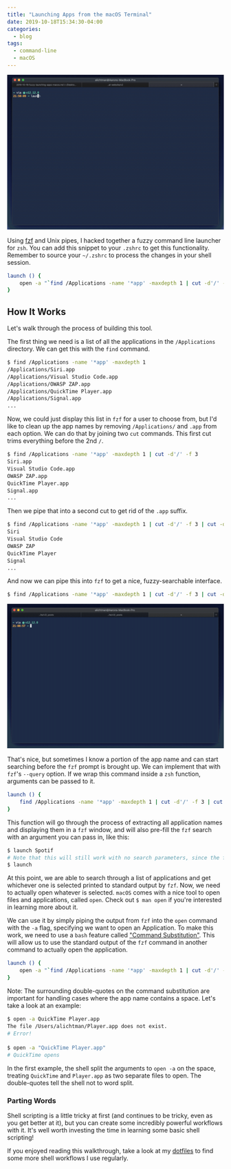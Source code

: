```yaml
---
title: "Launching Apps from the macOS Terminal"
date: 2019-10-18T15:34:30-04:00
categories:
  - blog
tags:
  - command-line
  - macOS
---
```


![launch demo](/assets/images/launch-demo.gif)

Using [fzf](https://www.github.com/junegunn/fzf) and Unix pipes, I hacked together a fuzzy command line launcher for `zsh`. You can add this snippet to your `.zshrc` to get this functionality. Remember to source your `~/.zshrc` to process the changes in your shell session.

```zsh
launch () {
	open -a "`find /Applications -name '*app' -maxdepth 1 | cut -d'/' -f 3 | cut -d'.' -f 1 | fzf --query=$1`"
}
```

## How It Works

Let's walk through the process of building this tool.

The first thing we need is a list of all the applications in the `/Applications` directory. We can get this with the `find` command.

```bash
$ find /Applications -name '*app' -maxdepth 1
/Applications/Siri.app
/Applications/Visual Studio Code.app
/Applications/OWASP ZAP.app
/Applications/QuickTime Player.app
/Applications/Signal.app
...
```

Now, we could just display this list in `fzf` for a user to choose from, but I'd like to clean up the app names by removing `/Applications/` and `.app` from each option. We can do that by joining two `cut` commands. This first cut trims everything before the 2nd `/`.

```bash
$ find /Applications -name '*app' -maxdepth 1 | cut -d'/' -f 3
Siri.app
Visual Studio Code.app
OWASP ZAP.app
QuickTime Player.app
Signal.app
...
```

Then we pipe that into a second cut to get rid of the `.app` suffix.

```bash
$ find /Applications -name '*app' -maxdepth 1 | cut -d'/' -f 3 | cut -d'.' -f 1
Siri
Visual Studio Code
OWASP ZAP
QuickTime Player
Signal
...
```

And now we can pipe this into `fzf` to get a nice, fuzzy-searchable interface.

```bash
$ find /Applications -name '*app' -maxdepth 1 | cut -d'/' -f 3 | cut -d'.' -f 1 | fzf
```

![fzf find demo](/assets/images/fzf-demo-find.gif)

That's nice, but sometimes I know a portion of the app name and can start searching before the `fzf` prompt is brought up. We can implement that with `fzf`'s `--query` option. If we wrap this command inside a `zsh` function, arguments can be passed to it.

```bash
launch () {
	find /Applications -name '*app' -maxdepth 1 | cut -d'/' -f 3 | cut -d'.' -f 1 | fzf --query=$1
}
```

This function will go through the process of extracting all application names and displaying them in a `fzf` window, and will also pre-fill the `fzf` search with an argument you can pass in, like this:

```bash
$ launch Spotif
# Note that this will still work with no search parameters, since the first argument ($1) will evaluate to ""
$ launch
```

At this point, we are able to search through a list of applications and get whichever one is selected printed to standard output by `fzf`. Now, we need to actually open whatever is selected. `macOS` comes with a nice tool to open files and applications, called `open`. Check out `$ man open` if you're interested in learning more about it.

We can use it by simply piping the output from `fzf` into the `open` command with the `-a` flag, specifying we want to open an Application. To make this work, we need to use a `bash` feature called ["Command Substitution"](https://www.gnu.org/savannah-checkouts/gnu/bash/manual/bash.html#Command-Substitution). This will allow us to use the standard output of the `fzf` command in another command to actually open the application.

```zsh
launch () {
	open -a "`find /Applications -name '*app' -maxdepth 1 | cut -d'/' -f 3 | cut -d'.' -f 1 | fzf --query=$1`"
}
```

Note: The surrounding double-quotes on the command substitution are important for handling cases where the app name contains a space. Let's take a look at an example:

```zsh
$ open -a QuickTime Player.app
The file /Users/alichtman/Player.app does not exist.
# Error!

$ open -a "QuickTime Player.app"
# QuickTime opens
```

In the first example, the shell split the arguments to `open -a` on the space, treating `QuickTime` and `Player.app` as two separate files to open. The double-quotes tell the shell not to word split.

### Parting Words

Shell scripting is a little tricky at first (and continues to be tricky, even as you get better at it), but you can create some incredibly powerful workflows with it. It's well worth investing the time in learning some basic shell scripting!

If you enjoyed reading this walkthrough, take a look at my [dotfiles](https://www.github.com/alichtman/dotfiles) to find some more shell workflows I use regularly.
